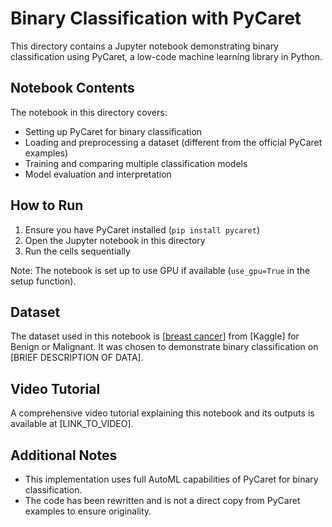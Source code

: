 # Binary Classification with PyCaret

This directory contains a Jupyter notebook demonstrating binary classification using PyCaret, a low-code machine learning library in Python.


## Notebook Contents

The notebook in this directory covers:

- Setting up PyCaret for binary classification
- Loading and preprocessing a dataset (different from the official PyCaret examples)
- Training and comparing multiple classification models
- Model evaluation and interpretation

## How to Run

1. Ensure you have PyCaret installed (`pip install pycaret`)
2. Open the Jupyter notebook in this directory
3. Run the cells sequentially

Note: The notebook is set up to use GPU if available (`use_gpu=True` in the setup function).

## Dataset

The dataset used in this notebook is [[breast cancer](https://www.kaggle.com/datasets/yasserh/breast-cancer-dataset)] from [Kaggle] for Benign or Malignant. It was chosen to demonstrate binary classification on [BRIEF DESCRIPTION OF DATA].

## Video Tutorial

A comprehensive video tutorial explaining this notebook and its outputs is available at [LINK_TO_VIDEO].

## Additional Notes

- This implementation uses full AutoML capabilities of PyCaret for binary classification.
- The code has been rewritten and is not a direct copy from PyCaret examples to ensure originality.